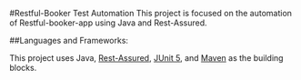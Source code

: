 #Restful-Booker Test Automation
This project is focused on the automation of Restful-booker-app using Java and Rest-Assured.

##Languages and Frameworks:

This project uses Java, [Rest-Assured](https://rest-assured.io), [JUnit 5](https://junit.org/junit5), and [Maven](https://maven.apache.org) as the building blocks.



